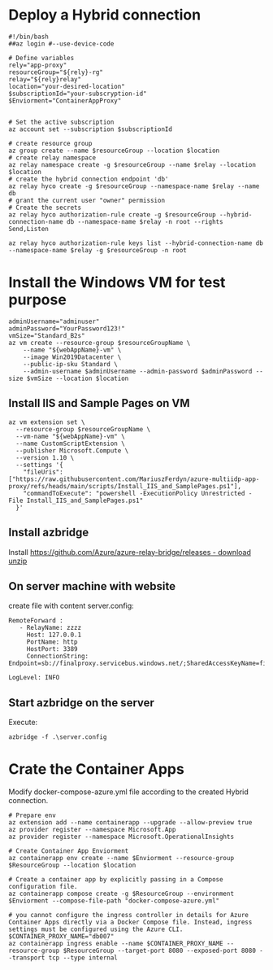 # Deploy a Hybrid connection
```
#!/bin/bash
##az login #--use-device-code

# Define variables
rely="app-proxy"
resourceGroup="${rely}-rg"
relay="${rely}relay"
location="your-desired-location"
$subscriptionId="your-subscryption-id"
$Enviorment="ContainerAppProxy"


# Set the active subscription
az account set --subscription $subscriptionId

# create resource group
az group create --name $resourceGroup --location $location
# create relay namespace
az relay namespace create -g $resourceGroup --name $relay --location $location
# create the hybrid connection endpoint 'db'
az relay hyco create -g $resourceGroup --namespace-name $relay --name db
# grant the current user "owner" permission
# Create the secrets
az relay hyco authorization-rule create -g $resourceGroup --hybrid-connection-name db --namespace-name $relay -n root --rights Send,Listen

az relay hyco authorization-rule keys list --hybrid-connection-name db --namespace-name $relay -g $resourceGroup -n root
```
# Install the Windows VM for test purpose
```
adminUsername="adminuser"
adminPassword="YourPassword123!"
vmSize="Standard_B2s"
az vm create --resource-group $resourceGroupName \
    --name "${webAppName}-vm" \
    --image Win2019Datacenter \
    --public-ip-sku Standard \
    --admin-username $adminUsername --admin-password $adminPassword --size $vmSize --location $location
```
## Install IIS and Sample Pages on VM
```
az vm extension set \
  --resource-group $resourceGroupName \
  --vm-name "${webAppName}-vm" \
  --name CustomScriptExtension \
  --publisher Microsoft.Compute \
  --version 1.10 \
  --settings '{
    "fileUris": ["https://raw.githubusercontent.com/MariuszFerdyn/azure-multiidp-app-proxy/refs/heads/main/scripts/Install_IIS_and_SamplePages.ps1"],
    "commandToExecute": "powershell -ExecutionPolicy Unrestricted -File Install_IIS_and_SamplePages.ps1"
  }'
```
## Install azbridge
Install [https://github.com/Azure/azure-relay-bridge/releases - download unzip](https://github.com/Azure/azure-relay-bridge/releases)

## On server machine with website
create file with content server.config:
```
RemoteForward :
   - RelayName: zzzz
     Host: 127.0.0.1
     PortName: http
     HostPort: 3389
     ConnectionString: Endpoint=sb://finalproxy.servicebus.windows.net/;SharedAccessKeyName=finalproxy;SharedAccessKey=xxxx=;EntityPath=yyyy

LogLevel: INFO
```
## Start azbridge on the server
Execute:
```
azbridge -f .\server.config
```

# Crate the Container Apps
Modify docker-compose-azure.yml file according to the created Hybrid connection.
```
# Prepare env
az extension add --name containerapp --upgrade --allow-preview true
az provider register --namespace Microsoft.App
az provider register --namespace Microsoft.OperationalInsights

# Create Container App Enviorment
az containerapp env create --name $Enviorment --resource-group $ResourceGroup --location $location

# Create a container app by explicitly passing in a Compose configuration file.
az containerapp compose create -g $ResourceGroup --environment $Enviorment --compose-file-path "docker-compose-azure.yml"

# you cannot configure the ingress controller in details for Azure Container Apps directly via a Docker Compose file. Instead, ingress settings must be configured using the Azure CLI.
$CONTAINER_PROXY_NAME="db007"
az containerapp ingress enable --name $CONTAINER_PROXY_NAME --resource-group $ResourceGroup --target-port 8080 --exposed-port 8080 --transport tcp --type internal
```

